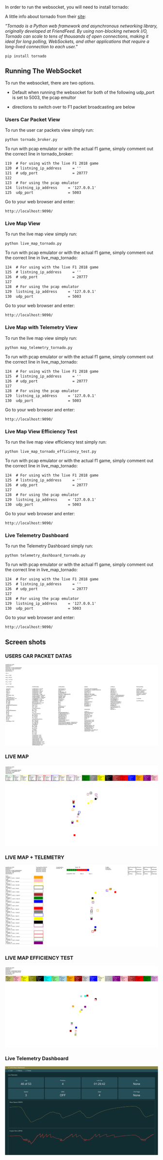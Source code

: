In order to run the websocket, you will need to install tornado:

A little info about tornado from their [site](https://www.tornadoweb.org/en/stable/):

*"Tornado is a Python web framework and asynchronous networking library, originally developed at FriendFeed. By using non-blocking network I/O, Tornado can scale to tens of thousands of open connections, making it ideal for long polling, WebSockets, and other applications that require a long-lived connection to each user."*


    pip install tornado

## Running The WebSocket

To run the websocket, there are two options.

* Default when running the websocket for both of the following udp_port is set to 5003, the pcap emultor

* directions to switch over to F1 packet broadcasting are below

### Users Car Packet View

To run the user car packets view simply run:

    python tornado_broker.py

To run with pcap emulator or with the actual f1 game, simply comment out the correct line in tornado_broker:

    119  # For using with the live F1 2018 game
    120  # listning_ip_address     = ''
    121  # udp_port                = 20777
    122  
    123  # For using the pcap emulator
    124  listning_ip_address     = '127.0.0.1'
    125  udp_port                = 5003

Go to your web browser and enter:

    http://localhost:9090/


### Live Map View

To run the live map view simply run:

    python live_map_tornado.py

To run with pcap emulator or with the actual f1 game, simply comment out the correct line in live_map_tornado:

    124  # For using with the live F1 2018 game
    125  # listning_ip_address     = ''
    126  # udp_port                = 20777
    127      
    128  # For using the pcap emulator
    129  listning_ip_address     = '127.0.0.1'
    130  udp_port                = 5003

Go to your web browser and enter:

    http://localhost:9090/

### Live Map with Telemetry View

To run the live map view simply run:

    python map_telemetry_tornado.py

To run with pcap emulator or with the actual f1 game, simply comment out the correct line in live_map_tornado:

    124  # For using with the live F1 2018 game
    125  # listning_ip_address     = ''
    126  # udp_port                = 20777
    127      
    128  # For using the pcap emulator
    129  listning_ip_address     = '127.0.0.1'
    130  udp_port                = 5003

Go to your web browser and enter:

    http://localhost:9090/

### Live Map View Efficiency Test

To run the live map view efficiency test simply run:

    python live_map_tornado_efficiency_test.py

To run with pcap emulator or with the actual f1 game, simply comment out the correct line in live_map_tornado:

    124  # For using with the live F1 2018 game
    125  # listning_ip_address     = ''
    126  # udp_port                = 20777
    127      
    128  # For using the pcap emulator
    129  listning_ip_address     = '127.0.0.1'
    130  udp_port                = 5003

Go to your web browser and enter:

    http://localhost:9090/

### Live Telemetry Dashboard

To run the Telemetry Dashboard simply run:

    python telemetry_dashboard_tornado.py

To run with pcap emulator or with the actual f1 game, simply comment out the correct line in live_map_tornado:

    124  # For using with the live F1 2018 game
    125  # listning_ip_address     = ''
    126  # udp_port                = 20777
    127      
    128  # For using the pcap emulator
    129  listning_ip_address     = '127.0.0.1'
    130  udp_port                = 5003

Go to your web browser and enter:

    http://localhost:9090/




## Screen shots
### USERS CAR PACKET DATAS
![USER_CAR_PACKET_DATAS](./screenshots/user_car_packet_view.png)

### LIVE MAP
![LIVE_MAP](./screenshots/live_map_view.png)

### LIVE MAP + TELEMETRY
![MAP_TELEMETRY](./screenshots/map_telemetry_screenshot.png)

### LIVE MAP EFFICIENCY TEST
![LIVE_MAP_EFFICIENCY_TEST](./screenshots/live_map_view_efficiency_test.png)

### Live Telemetry Dashboard
![LIVE_TELEMETRY_DASHBOARD](./screenshots/telemetry_dashboard.png)
